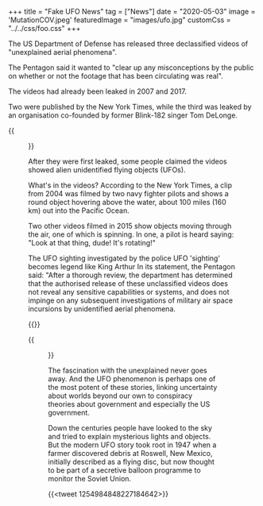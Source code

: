 +++
title = "Fake UFO News"
tag = ["News"]
date = "2020-05-03"
image = 'MutationCOV.jpeg'
featuredImage = "images/ufo.jpg"
customCss = "../../css/foo.css"
+++

The US Department of Defense has released three declassified videos of "unexplained aerial phenomena".

The Pentagon said it wanted to "clear up any misconceptions by the public on whether or not the footage that has been circulating was real".

The videos had already been leaked in 2007 and 2017.

Two were published by the New York Times, while the third was leaked by an organisation co-founded by former Blink-182 singer Tom DeLonge.

{{<figure src="https://specials-images.forbesimg.com/imageserve/5ea754e5228117000681b17c/960x0.jpg?fit=scale">}}

After they were first leaked, some people claimed the videos showed alien unidentified flying objects (UFOs).

What's in the videos?
According to the New York Times, a clip from 2004 was filmed by two navy fighter pilots and shows a round object hovering above the water, about 100 miles (160 km) out into the Pacific Ocean.

Two other videos filmed in 2015 show objects moving through the air, one of which is spinning. In one, a pilot is heard saying: "Look at that thing, dude! It's rotating!"

The UFO sighting investigated by the police
UFO 'sighting' becomes legend like King Arthur
In its statement, the Pentagon said: "After a thorough review, the department has determined that the authorised release of these unclassified videos does not reveal any sensitive capabilities or systems, and does not impinge on any subsequent investigations of military air space incursions by unidentified aerial phenomena.

{{<youtube hdzh_OLenqE>}}

  
{{<figure src="https://ichef.bbci.co.uk/news/624/cpsprodpb/147AA/production/_106028838_jonathanmarcus-nc.png">}}

The fascination with the unexplained never goes away. And the UFO phenomenon is perhaps one of the most potent of these stories, linking uncertainty about worlds beyond our own to conspiracy theories about government and especially the US government.

Down the centuries people have looked to the sky and tried to explain mysterious lights and objects. But the modern UFO story took root in 1947 when a farmer discovered debris at Roswell, New Mexico, initially described as a flying disc, but now thought to be part of a secretive balloon programme to monitor the Soviet Union.

{{<tweet 1254984848227184642>}}